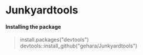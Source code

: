 # Junkyardtools

#### Installing the package  

> install.packages("devtools")
> devtools::install_github("gehara/Junkyardtools")

